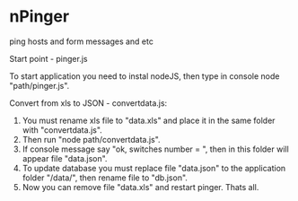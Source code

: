 # nPinger
ping hosts and form messages and etc

Start point - pinger.js

To start application you need to instal nodeJS, then type in console node "path/pinger.js".

Convert from xls to JSON - convertdata.js:
1) You must rename xls file to "data.xls" and place it in the same folder with "convertdata.js". 
2) Then run "node path/convertdata.js".
3) If console message say "ok, switches number = ", then in this folder will appear file "data.json".
4) To update database you must replace file "data.json" to the application folder "/data/", then rename file to "db.json".
5) Now you can remove file "data.xls" and restart pinger.
Thats all.
